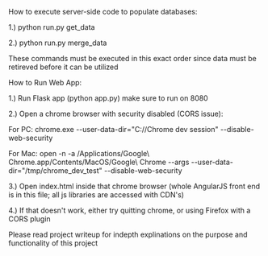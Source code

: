 How to execute server-side code to populate databases:
  
  1.) python run.py get_data
  
  2.) python run.py merge_data
  
  These commands must be executed in this exact order since data must be retireved before it can be utilized 



How to Run Web App:

  1.) Run Flask app (python app.py) make sure to run on 8080
  
  2.) Open a chrome browser with security disabled (CORS issue):

  For PC: chrome.exe --user-data-dir="C://Chrome dev session" --disable-web-security
  
  For Mac: open -n -a /Applications/Google\ Chrome.app/Contents/MacOS/Google\ Chrome --args --user-data-dir="/tmp/chrome_dev_test" --disable-web-security

  3.) Open index.html inside that chrome browser (whole AngularJS front end is in this file; all js libraries are accessed with CDN's)  
  
  4.) If that doesn't work, either try quitting chrome, or using Firefox with a CORS plugin

  
Please read project writeup for indepth explinations on the purpose and functionality of this project

  
